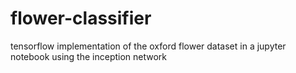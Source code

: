 # flower-classifier
tensorflow implementation of the oxford flower dataset in a jupyter notebook using the inception network
